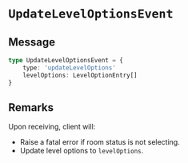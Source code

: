 # `UpdateLevelOptionsEvent`

## Message

```ts
type UpdateLevelOptionsEvent = {
    type: 'updateLevelOptions'
    levelOptions: LevelOptionEntry[]
}
```

## Remarks

Upon receiving, client will:

-   Raise a fatal error if room status is not selecting.
-   Update level options to `levelOptions`.
